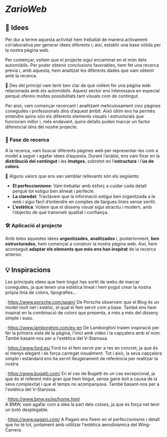 # ***ZarioWeb***

## 💭 Idees 

Per dur a terme aquesta activitat hem treballat de manera activament col·laborativa per generar idees diferents i, així, establir una base sòlida per la nostra pàgina web. 

Per començar, volíem que el projecte sigui encaminat en el món dels automòbils. Per poder obtenir conclusions favorables, hem fet una recerca prèvia i, amb aquesta, hem analitzat les diferents dades que vam obtenir amb la recerca.

🚗 Des del principi vam tenir ben clar de què volíem fer una pàgina web relacionada amb els automòbils. Aquest sector ens interessava en especial perquè ofereix moltes possibilitats tant visuals com de contingut. 

Per això, vam començar recercant i analitzant meticulosament cinc pàgines conegudes i professionals dins d’aquest àmbit. Això últim ens ha permès entendre quins són els diferents elements visuals i estructurals que funcionen millor i, més endavant, quins detalls poden marcar un factor diferencial dins del nostre projecte.

### 🔎 Fase de recerca

A la recerca, vam buscar diferents pàgines web per representar-les com a model a seguir i agafar idees d’aquesta. Durant l’anàlisi, ens vam fixar en la **distribució del contingut** i les **imatges**, sobretot en l’**estructura** i l’**ús de colors**.

📌 Alguns valors que ens van semblar rellevants són els següents:

- **El perfeccionisme**: Vam treballar amb esforç a cuidar cada detall perquè tot estigui ben alineat i perfecte.
- **La claredat**: Tractàvem que la informació estigui ben organitzada a la web i sigui fàcil d’entendre en comptes de llargues línies sense sentit.
- **L’estètica**: Volíem que el disseny visual sigui atractiu i modern, amb l’objectiu de què transmeti qualitat i confiança.

### 🛠️ Aplicació al projecte

Amb totes aquestes idees **organitzades**, **analitzades** i, posteriorment, **ben estructurades**, hem començat a construir la nostra pàgina web. Així, hem aconseguit **adaptar els elements que més ens han inspirat** de la recerca anterior.

## 💡 Inspiracions 

Les principals idees que hem tingut has sortit de webs de marcar conegudes, ja que tenen una estètica lineal i hem pogut crear la nostra pròpia línia de colors, tipografies…

· https://www.porsche.com/spain/
De Porsche observem que el Blog és un model molt net i estètic, el qual el fem servir com a base. També ens hem inspirat en la combinació de colors que presenta, a més a més del disseny simple i suau.

· https://www.lamborghini.com/es-en
De Lamborghini traiem inspiració per fer la primera vista de la pàgina, l'inici amb vídeo i la capçalera amb el nom. També basant-nos per a l'estètica del V-Starossa.

· https://www.ford.es/
Ford no el fem servir per a res en concret, ja que és el menys elegant i és força carregat visualment. Tot i això, la seva capçalera simple i estàndard ens ha servit lleugerament de referència per realitzar la nostra.

· https://www.bugatti.com/ 
En el cas de Bugatti és un cas excepcional, ja que és el referent més gran que hem tingut, sense gaire èxit a causa de la seva complexitat i que el temps no acompanyava. També basant-nos per a l'estètica del V-Starossa.

· https://www.bmw.es/es/home.html  
A BMW, vam agafar com a idea la part dels cotxes, ja que és força net tenir un botó desplegable.

· https://www.pagani.com/
A Pagani ens fixem en el perfeccionisme i detall que ho té tot, juntament amb utilitzar l'estètica aerodinàmica del Wing-Carrera.
